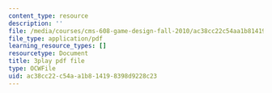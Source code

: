 ```yaml
---
content_type: resource
description: ''
file: /media/courses/cms-608-game-design-fall-2010/ac38cc22c54aa1b814198398d9228c23_68573.pdf
file_type: application/pdf
learning_resource_types: []
resourcetype: Document
title: 3play pdf file
type: OCWFile
uid: ac38cc22-c54a-a1b8-1419-8398d9228c23
---
```


